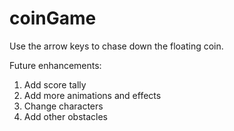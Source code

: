 # coinGame
Use the arrow keys to chase down the floating coin. 

Future enhancements:
1. Add score tally
2. Add more animations and effects
3. Change characters
4. Add other obstacles
